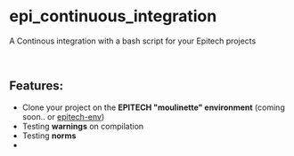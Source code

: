 # epi_continuous_integration
A Continous integration with a bash script for your Epitech projects


<br />

Features:
----
- Clone your project on the __EPITECH "moulinette" environment__ (coming soon.. or [epitech-env](https://github.com/MEMeknaci/epitech-env))
- Testing __warnings__ on compilation
- Testing __norms__
- 

